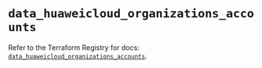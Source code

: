 # `data_huaweicloud_organizations_accounts`

Refer to the Terraform Registry for docs: [`data_huaweicloud_organizations_accounts`](https://registry.terraform.io/providers/huaweicloud/huaweicloud/1.71.1/docs/data-sources/organizations_accounts).
